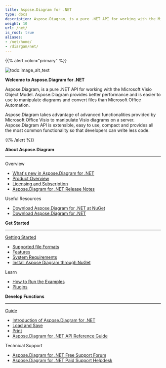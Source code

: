 ```yaml
---
title: Aspose.Diagram for .NET
type: docs
description: Aspose.Diagram, is a pure .NET API for working with the Microsoft Visio Object Model.It provides Visio file formats conversions to images, PDF, HTML, XML and XAML formats. Popular file formats supported include VSD, VSS, VDW, VST, VSDX, VSSX, VSTX, VSDM, VSTM, and VSSM.
weight: 10
url: /net/
is_root: true
aliases:
- /net/home/
- /diargam/net/
---
```


{{% alert color="primary" %}} 

![todo:image_alt_text](home_1.png)

**Welcome to Aspose.Diagram for .NET**

Aspose.Diagram, is a pure .NET API for working with the Microsoft Visio Object Model. Aspose.Diagram provides better performance and is easier to use to manipulate diagrams and convert files than Microsoft Office Automation.

Aspose.Diagram takes advantage of advanced functionalities provided by Microsoft Office Visio to manipulate Visio diagrams on a server. Aspose.Diagram API is extensible, easy to use, compact and provides all the most common functionality so that developers can write less code.

{{% /alert %}} 

<div class="row">
	<div class="col-md-4">
		<p><b>About Aspose.Diagram</b></p>
			<hr><p>Overview</p></hr>
			<ul>
				<li><a href="/diagram/net/what-s-new-in-aspose-diagram-for-net/">What's new in Aspose.Diagram for .NET</a></li>
				<li><a href="/diagram/net/product-overview/">Product Overview</a></li>
				<li><a href="/diagram/net/licensing/">Licensing and Subscription</a></li>
			  <li><a href="/diagram/net/release-notes/">Aspose.Diagram for .NET Release Notes</a></li>
			</ul>            
	        <p>Useful Resources</p>
			<ul>
				<li><a href="https://www.nuget.org/packages/Aspose.Diagram/">Download Aspose.Diagram for .NET at NuGet</a></li>
				<li><a href="https://downloads.aspose.com/diagram/net">Download Aspose.Diagram for .NET</a></li>
			</ul>
	</div>
	<div class="col-md-4">
		<p><b>Get Started</b></p>
			<hr><p><a href="/diagram/net/getting-started/">Getting Started</a></p></hr>
			<ul>
				<li><a href="/diagram/net/supported-file-formats/">Supported file Formats</a></li>
				<li><a href="/diagram/net/feature-list/">Features</a></li>
				<li><a href="/diagram/net/system-requirements/">System Requirements</a></li>
				<li><a href="/diagram/net/installation/">Install Aspose Diagram through NuGet</a></li>
			</ul>
			<p>Learn</p>
			<ul>
				<li><a href="/diagram/net/how-to-run-the-examples/">How to Run the Examples</a></li>
				<li><a href="/diagram/net/plugins/">Plugins</a></li>
			</ul>
	</div>
	<div class="col-md-4">
		<p><b>Develop Functions</b></p>
			<hr><p><a href="/diagram/net/developer-guide/">Guide</a></p></hr>
			<ul>
				<li><a href="/diagram/net/introduction/">Introduction of Aspose.Diagram for .NET</a></li>
				<li><a href="/diagram/net/loading-saving-and-converting/">Load and Save</a></li>
				<li><a href="/diagram/net/working-with-print/">Print</a></li>
				<li><a href="https://apireference.aspose.com/diagram/net">Aspose.Diagram for .NET API Reference Guide</a></li>
			</ul>	
			<p>Technical Support</p>
			<ul>
				<li><a href="https://forum.aspose.com/c/diagram/17">Aspose.Diagram for .NET Free Support Forum</a></li>
				<li><a href="https://helpdesk.aspose.com/">Aspose.Diagram for .NET Paid Support Helpdesk</a></li>
			</ul>
	</div>
</div>

